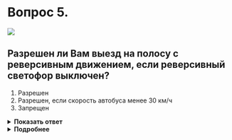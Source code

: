 # Вопрос 5.

![](https://s.drom.ru/i24227/pdd/tickets/2016/1542608240.jpg)

## Разрешен ли Вам выезд на полосу с реверсивным движением, если реверсивный светофор выключен?

1. Разрешен
2. Разрешен, если скорость автобуса менее 30 км/ч
3. Запрещен

<details>
<summary><b>Показать ответ</b></summary>
Правильный ответ: 3
</details>
<details>
<summary><b>Подробнее</b></summary>
При выключенных сигналах реверсивного светофора, который расположен над полосой, обозначенной с обеих сторон разметкой 1.9, въезд на эту полосу запрещен.
(Пункт 6.7 ПДД)
</details>